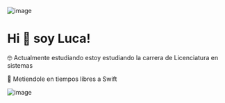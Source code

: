 ![image](https://user-images.githubusercontent.com/62031847/114968886-a2724400-9e4d-11eb-8f45-cfe7642bcd47.png)

# Hi :wave: soy Luca!

:nerd_face: Actualmente estudiando estoy estudiando la carrera de Licenciatura en sistemas

:rocket: Metiendole en tiempos libres a Swift


![image](https://user-images.githubusercontent.com/62031847/114968894-a4d49e00-9e4d-11eb-9347-f7ea6b4551fb.png)

